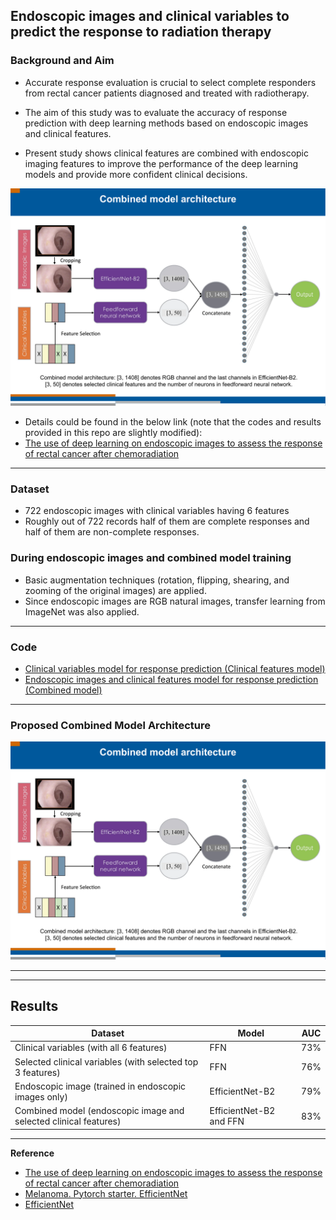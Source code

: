 ##  Endoscopic images and clinical variables to predict the response to radiation therapy
 
### Background and Aim

- Accurate response evaluation is crucial to select complete responders from rectal cancer patients diagnosed and treated with radiotherapy.

- The aim of this study was to evaluate the accuracy of response prediction with deep learning methods based on endoscopic images and clinical features.

- Present study shows clinical features are combined with endoscopic imaging features to improve the performance of the deep learning models and provide more confident clinical decisions.

![](images/background_endoscopy_imaging.svg)

- Details could be found in the below link (note that the codes and results provided in this repo are slightly modified): 
- [The use of deep learning on endoscopic images to assess the response of rectal cancer after chemoradiation](https://link.springer.com/article/10.1007/s00464-021-08685-7)
----
### Dataset
* 722 endoscopic images with clinical variables having 6 features 
* Roughly out of 722 records half of them are complete responses and half of them are non-complete responses.

### During endoscopic images and combined model training
* Basic augmentation techniques (rotation, flipping, shearing, and zooming of the original images) are applied.
* Since endoscopic images are RGB natural images, transfer learning from ImageNet was also applied.
----
### Code
* [Clinical variables model for response prediction (Clinical features model)](endoscopy_clinical_features_for_response_prediction.ipynb)
* [Endoscopic images and clinical features model for response prediction (Combined model)](endoscopy_image_and_clinical_features_for_response_prediction.ipynb)
----
### Proposed Combined Model Architecture
![](images/combined_model_architecture.svg)

----
----
                    

## Results

| Dataset | Model | AUC | 
| ------------- | -------------| -------------| 
| Clinical variables  (with all 6 features) | FFN | 73%| 
| Selected clinical variables (with selected top 3 features) | FFN | 76%| 
| Endoscopic image  (trained in endoscopic images only) | EfficientNet-B2 | 79%| 
| Combined model (endoscopic image and selected clinical features) | EfficientNet-B2 and FFN | 83%| 

----
**Reference**
* [The use of deep learning on endoscopic images to assess the response of rectal cancer after chemoradiation](https://link.springer.com/article/10.1007/s00464-021-08685-7)
* [Melanoma. Pytorch starter. EfficientNet](https://www.kaggle.com/nroman/melanoma-pytorch-starter-efficientnet/output)
* [EfficientNet](https://github.com/qubvel/efficientnet)

